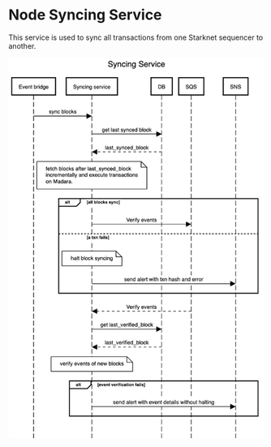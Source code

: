 # Node Syncing Service

This service is used to sync all transactions from one Starknet sequencer to another.

![sequencer_diagram](./docs/sequencer_diagram.png)